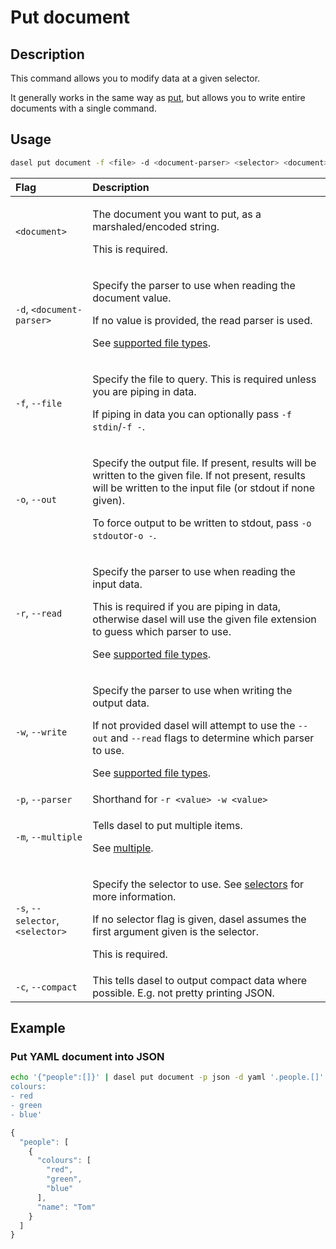 # Put document

## Description

This command allows you to modify data at a given selector.

It generally works in the same way as [put](put.md), but allows you to write entire documents with a single command.

## Usage

```bash
dasel put document -f <file> -d <document-parser> <selector> <document>
```

<table>
  <thead>
    <tr>
      <th style="text-align:left">Flag</th>
      <th style="text-align:left">Description</th>
    </tr>
  </thead>
  <tbody>
    <tr>
      <td style="text-align:left"><code>&lt;document&gt;</code>
      </td>
      <td style="text-align:left">
        <p>The document you want to put, as a marshaled/encoded string.</p>
        <p>This is required.</p>
      </td>
    </tr>
    <tr>
      <td style="text-align:left"><code>-d</code>, <code>&lt;document-parser&gt;</code>
      </td>
      <td style="text-align:left">
        <p>Specify the parser to use when reading the document value.</p>
        <p>If no value is provided, the read parser is used.</p>
        <p>See <a href="supported-file-types.md">supported file types</a>.</p>
      </td>
    </tr>
    <tr>
      <td style="text-align:left"><code>-f</code>, <code>--file</code>
      </td>
      <td style="text-align:left">
        <p>Specify the file to query. This is required unless you are piping in data.</p>
        <p>If piping in data you can optionally pass <code>-f stdin</code>/<code>-f -</code>.</p>
      </td>
    </tr>
    <tr>
      <td style="text-align:left"><code>-o</code>, <code>--out</code>
      </td>
      <td style="text-align:left">
        <p>Specify the output file. If present, results will be written to the given
          file. If not present, results will be written to the input file (or stdout
          if none given).</p>
        <p>To force output to be written to stdout, pass <code>-o stdout</code>or<code>-o -</code>.</p>
      </td>
    </tr>
    <tr>
      <td style="text-align:left"><code>-r</code>, <code>--read</code>
      </td>
      <td style="text-align:left">
        <p>Specify the parser to use when reading the input data.</p>
        <p>This is required if you are piping in data, otherwise dasel will use the
          given file extension to guess which parser to use.</p>
        <p>See <a href="supported-file-types.md">supported file types</a>.</p>
      </td>
    </tr>
    <tr>
      <td style="text-align:left"><code>-w</code>, <code>--write</code>
      </td>
      <td style="text-align:left">
        <p>Specify the parser to use when writing the output data.</p>
        <p>If not provided dasel will attempt to use the <code>--out</code> and <code>--read</code> flags
          to determine which parser to use.</p>
        <p>See <a href="supported-file-types.md">supported file types</a>.</p>
      </td>
    </tr>
    <tr>
      <td style="text-align:left"><code>-p</code>, <code>--parser</code>
      </td>
      <td style="text-align:left">Shorthand for <code>-r &lt;value&gt; -w &lt;value&gt;</code>
      </td>
    </tr>
    <tr>
      <td style="text-align:left"><code>-m</code>, <code>--multiple</code>
      </td>
      <td style="text-align:left">
        <p>Tells dasel to put multiple items.</p>
        <p>See <a href="flags/multiple.md">multiple</a>.</p>
      </td>
    </tr>
    <tr>
      <td style="text-align:left"><code>-s</code>, <code>--selector</code>, <code>&lt;selector&gt;</code>
      </td>
      <td style="text-align:left">
        <p>Specify the selector to use. See <a href="../selectors/introduction.md">selectors</a> for
          more information.</p>
        <p>If no selector flag is given, dasel assumes the first argument given is
          the selector.</p>
        <p>This is required.</p>
      </td>
    </tr>
    <tr>
      <td style="text-align:left"><code>-c</code>, <code>--compact</code>
      </td>
      <td style="text-align:left">This tells dasel to output compact data where possible. E.g. not pretty
        printing JSON.</td>
    </tr>
  </tbody>
</table>

## Example

### Put YAML document into JSON

```bash
echo '{"people":[]}' | dasel put document -p json -d yaml '.people.[]' 'name: Tom
colours:
- red
- green
- blue'
```

```javascript
{
  "people": [
    {
      "colours": [
        "red",
        "green",
        "blue"
      ],
      "name": "Tom"
    }
  ]
}
```

